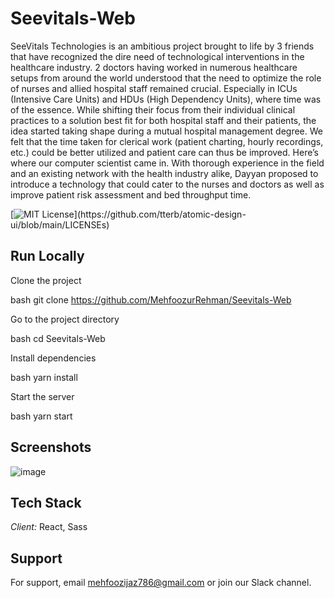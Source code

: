 # Seevitals-Web

SeeVitals Technologies is an ambitious project brought to life by 3 friends that have recognized the dire need of technological interventions in the healthcare industry. 2 doctors having worked in numerous healthcare setups from around the world understood that the need to optimize the role of nurses and allied hospital staff remained crucial. Especially in ICUs (Intensive Care Units) and HDUs (High Dependency Units), where time was of the essence. While shifting their focus from their individual clinical practices to a solution best fit for both hospital staff and their patients, the idea started taking shape during a mutual hospital management degree.
We felt that the time taken for clerical work (patient charting, hourly recordings, etc.) could be better utilized and patient care can thus be improved. Here’s where our computer scientist came in. With thorough experience in the field and an existing network with the health industry alike, Dayyan proposed to introduce a technology that could cater to the nurses and doctors as well as improve patient risk assessment and bed throughput time.


[![MIT License](https://img.shields.io/apm/l/atomic-design-ui.svg?)](https://github.com/tterb/atomic-design-ui/blob/main/LICENSEs)


## Run Locally

Clone the project

bash
  git clone https://github.com/MehfoozurRehman/Seevitals-Web

Go to the project directory

bash
  cd Seevitals-Web
  
  

Install dependencies

bash
  yarn install


Start the server

bash
  yarn start





## Screenshots

![image](https://user-images.githubusercontent.com/100939524/187098998-7c59d0e7-b654-473c-8829-1a68aff9ecf9.png)




## Tech Stack

*Client:* React, Sass


## Support

For support, email mehfoozijaz786@gmail.com or join our Slack channel.
